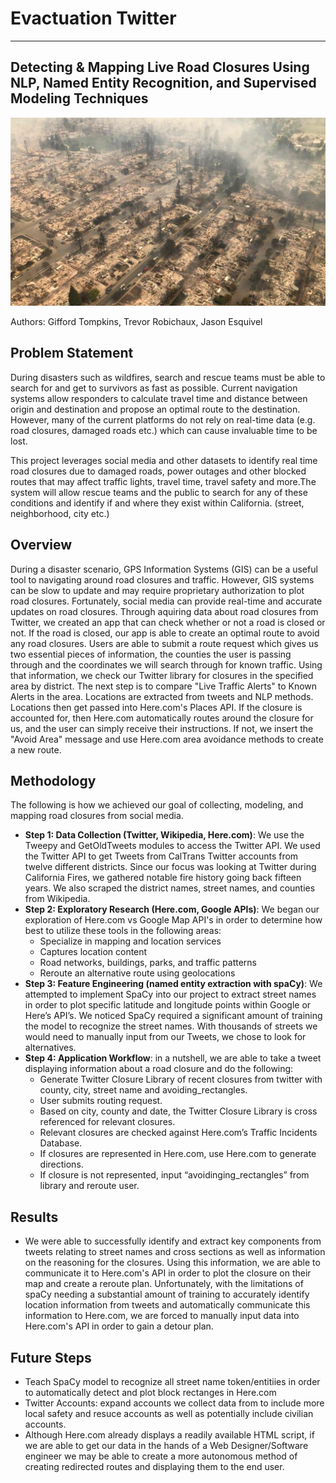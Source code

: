 # Evactuation Twitter

---


## Detecting & Mapping Live Road Closures Using NLP, Named Entity Recognition, and Supervised Modeling Techniques

![fire-0image](./images/la-fire-smoke.jpg)  

Authors: Gifford Tompkins, Trevor Robichaux, Jason Esquivel

## Problem Statement
During disasters such as wildfires, search and rescue teams must be able to search for and get to survivors as fast as possible. Current navigation systems allow responders to calculate travel time and distance between origin and destination and propose an optimal route to the destination. However, many of the current platforms do not rely on real-time data (e.g. road closures, damaged roads etc.) which can cause invaluable time to be lost.

This project leverages social media and other datasets to identify real time road closures due to damaged roads, power outages and other blocked routes that may affect traffic lights, travel time, travel safety and more.The system will allow rescue teams and the public to search for any of these conditions and identify if and where they exist within California. (street, neighborhood, city etc.)



## Overview
During a disaster scenario, GPS Information Systems (GIS) can be a useful tool to navigating around road closures and traffic. However, GIS systems can be slow to update and may require proprietary authorization to plot road closures. Fortunately, social media can provide real-time and accurate updates on road closures. Through aquiring data about road closures from Twitter, we created an app that can check whether or not a road is closed or not. If the road is closed, our app is able to create an optimal route to avoid any road closures. Users are able to submit a route request which gives us two essential pieces of information, the counties the user is passing through and the coordinates we will search through for known traffic. Using that information, we check our Twitter library for closures in the specified area by district. The next step is to compare "Live Traffic Alerts" to Known Alerts in the area. Locations are extracted from tweets and NLP methods. Locations then get passed into Here.com's Places API. If the closure is accounted for, then Here.com automatically routes around the closure for us, and the user can simply receive their instructions. If not, we insert the "Avoid Area" message and use Here.com area avoidance methods to create a new route.

## Methodology
The following is how we achieved our goal of collecting, modeling, and mapping road closures from social media.
- **Step 1: Data Collection (Twitter, Wikipedia, Here.com)**: We use the Tweepy and GetOldTweets modules to access the Twitter API. We used the Twitter API to get Tweets from CalTrans Twitter accounts from twelve different districts. Since our focus was looking at Twitter during California Fires, we gathered notable fire history going back fifteen years. We also scraped the district names, street names, and counties from Wikipedia. 
- **Step 2: Exploratory Research (Here.com, Google APIs)**: We began our exploration of Here.com vs Google Map API's in order to determine how best to utilize these tools in the following areas: 
    - Specialize in mapping and location services
    - Captures location content 
    - Road networks, buildings, parks, and traffic patterns
    - Reroute an alternative route using geolocations
- **Step 3: Feature Engineering (named entity extraction with spaCy)**: We attempted to implement SpaCy into our project to extract street names in order to plot specific latitude and longitude points within Google or Here’s API’s. 
We noticed SpaCy required a significant amount of training the model to recognize the street names. With thousands of streets we would need to manually input from our Tweets, we chose to look for alternatives. 
- **Step 4: Application Workflow**: in a nutshell, we are able to take a tweet displaying information about a road closure and do the following:
    - Generate Twitter Closure Library of recent closures from twitter with county, city, street name and avoiding_rectangles.
    -  User submits routing request.
    - Based on city, county and date, the Twitter Closure Library is cross referenced for relevant closures.
    - Relevant closures are checked against Here.com’s Traffic Incidents Database.
    - If closures are represented in Here.com, use Here.com to generate directions.
    - If closure is not represented, input “avoidinging_rectangles” from library and reroute user.

## Results
- We were able to successfully identify and extract key components from tweets relating to street names and cross sections as well as information on the reasoning for the closures. Using this information, we are able to communicate it to Here.com's API in order to plot the closure on their map and create a reroute plan. Unfortunately, with the limitations of spaCy needing a substantial amount of training to accurately identify location information from tweets and automatically communicate this information to Here.com, we are forced to manually input data into Here.com's API in order to gain a detour plan. 

## Future Steps
- Teach SpaCy model to recognize all street name token/entitiies in order to automatically detect and plot block rectanges in Here.com
- Twitter Accounts: expand accounts we collect data from to include more local safety and resuce accounts as well as potentially include civilian accounts. 
- Although Here.com already displays a readily available HTML script, if we are able to get our data in the hands of a Web Designer/Software engineer we may be able to create a more autonomous method of creating redirected routes and displaying them to the end user.

